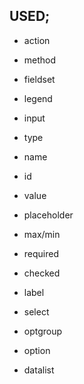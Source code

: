 ## USED;
* action
* method

* fieldset
* legend

* input
* type
* name
* id
* value
* placeholder
* max/min
* required
* checked


* label
* select
* optgroup
* option

* datalist